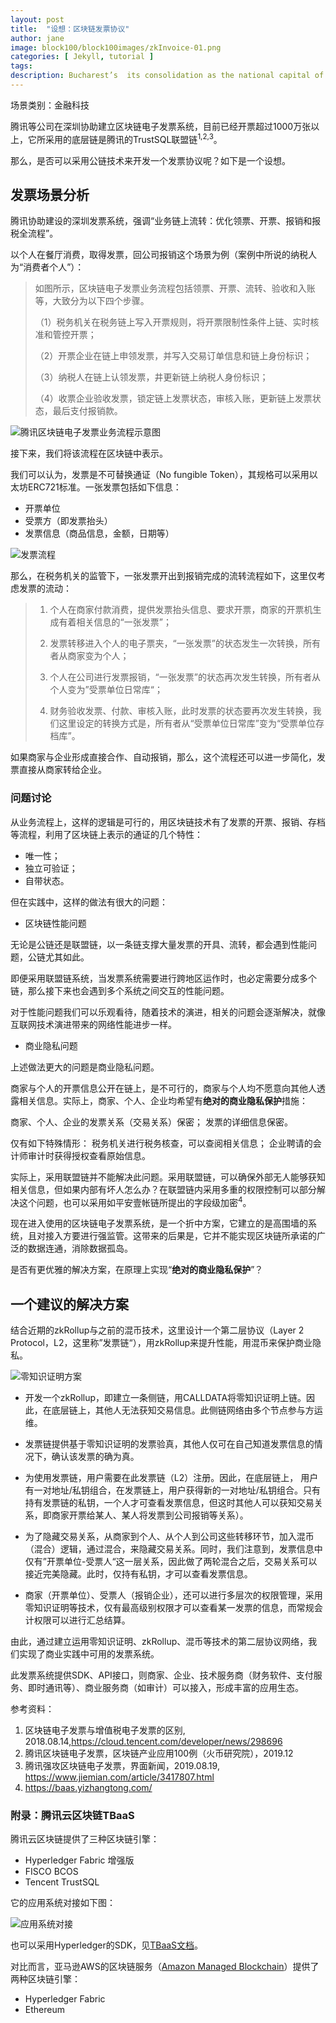 ```yaml
---
layout: post
title:  "设想：区块链发票协议"
author: jane
image: block100/block100images/zkInvoice-01.png
categories: [ Jekyll, tutorial ]
tags: 
description: Bucharest’s  its consolidation as the national capital of Romania late in the 19th century. First mentioned as the “Citadel of București” in 1459, it became the residence of the famous Wallachian prince Vlad III the Impaler. # Add post description (optional)
---
```

场景类别：金融科技

腾讯等公司在深圳协助建立区块链电子发票系统，目前已经开票超过1000万张以上，它所采用的底层链是腾讯的TrustSQL联盟链<sup>1,2,3</sup>。

那么，是否可以采用公链技术来开发一个发票协议呢？如下是一个设想。

## 发票场景分析

腾讯协助建设的深圳发票系统，强调“业务链上流转：优化领票、开票、报销和报税全流程”。

以个人在餐厅消费，取得发票，回公司报销这个场景为例（案例中所说的纳税人为“消费者个人”）：

> 如图所示，区块链电子发票业务流程包括领票、开票、流转、验收和入账等，大致分为以下四个步骤。
> 
> （1）税务机关在税务链上写入开票规则，将开票限制性条件上链、实时核准和管控开票；
> 
> （2）开票企业在链上申领发票，并写入交易订单信息和链上身份标识；
> 
> （3）纳税人在链上认领发票，井更新链上纳税人身份标识；
> 
> （4）收票企业验收发票，锁定链上发票状态，审核入账，更新链上发票状态，最后支付报销款。

![腾讯区块链电子发票业务流程示意图](/block100/block100images/tencent-fapiao.png)

接下来，我们将该流程在区块链中表示。

我们可以认为，发票是不可替换通证（No fungible Token），其规格可以采用以太坊ERC721标准。一张发票包括如下信息：

- 开票单位
- 受票方（即发票抬头）
- 发票信息（商品信息，金额，日期等）

![发票流程](/block100/block100images/zkInvoice-01.png)

那么，在税务机关的监管下，一张发票开出到报销完成的流转流程如下，这里仅考虑发票的流动：

> 1. 个人在商家付款消费，提供发票抬头信息、要求开票，商家的开票机生成有着相关信息的“一张发票”；
> 
> 2. 发票转移进入个人的电子票夹，“一张发票”的状态发生一次转换，所有者从商家变为个人；
> 
> 3. 个人在公司进行发票报销，“一张发票”的状态再次发生转换，所有者从个人变为”受票单位日常库“；
> 
> 4. 财务验收发票、付款、审核入账，此时发票的状态要再次发生转换，我们这里设定的转换方式是，所有者从“受票单位日常库”变为“受票单位存档库”。

如果商家与企业形成直接合作、自动报销，那么，这个流程还可以进一步简化，发票直接从商家转给企业。

### 问题讨论

从业务流程上，这样的逻辑是可行的，用区块链技术有了发票的开票、报销、存档等流程，利用了区块链上表示的通证的几个特性：

- 唯一性；
- 独立可验证；
- 自带状态。

但在实践中，这样的做法有很大的问题：

- 区块链性能问题

无论是公链还是联盟链，以一条链支撑大量发票的开具、流转，都会遇到性能问题，公链尤其如此。

即便采用联盟链系统，当发票系统需要进行跨地区运作时，也必定需要分成多个链，那么接下来也会遇到多个系统之间交互的性能问题。

对于性能问题我们可以乐观看待，随着技术的演进，相关的问题会逐渐解决，就像互联网技术演进带来的网络性能进步一样。

- 商业隐私问题

上述做法更大的问题是商业隐私问题。

商家与个人的开票信息公开在链上，是不可行的，商家与个人均不愿意向其他人透露相关信息。实际上，商家、个人、企业均希望有**绝对的商业隐私保护**措施：

商家、个人、企业的发票关系（交易关系）保密；
发票的详细信息保密。

仅有如下特殊情形：
税务机关进行税务核查，可以查阅相关信息；
企业聘请的会计师审计时获得授权查看原始信息。

实际上，采用联盟链并不能解决此问题。采用联盟链，可以确保外部无人能够获知相关信息，但如果内部有坏人怎么办？在联盟链内采用多重的权限控制可以部分解决这个问题，也可以采用如平安壹帐链所提出的字段级加密<sup>4</sup>。

现在进入使用的区块链电子发票系统，是一个折中方案，它建立的是高围墙的系统，且对接入方要进行强监管。这带来的后果是，它并不能实现区块链所承诺的广泛的数据连通，消除数据孤岛。

是否有更优雅的解决方案，在原理上实现“**绝对的商业隐私保护**”？

## 一个建议的解决方案

结合近期的zkRollup与之前的混币技术，这里设计一个第二层协议（Layer 2 Protocol，L2，这里称”发票链“），用zkRollup来提升性能，用混币来保护商业隐私。

![零知识证明方案](/block100/block100images/zkInvoice-02.png)

- 开发一个zkRollup，即建立一条侧链，用CALLDATA将零知识证明上链。因此，在底层链上，其他人无法获知交易信息。此侧链网络由多个节点参与方运维。

- 发票链提供基于零知识证明的发票验真，其他人仅可在自己知道发票信息的情况下，确认该发票的确为真。

- 为使用发票链，用户需要在此发票链（L2）注册。因此，在底层链上， 用户有一对地址/私钥组合，在发票链上，用户获得新的一对地址/私钥组合。只有持有发票链的私钥，一个人才可查看发票信息，但这时其他人可以获知交易关系，即商家开票给某人、某人将发票到公司报销等关系）。

- 为了隐藏交易关系，从商家到个人、从个人到公司这些转移环节，加入混币（混合）逻辑，通过混合，来隐藏交易关系。同时，我们注意到，发票信息中仅有”开票单位-受票人“这一层关系，因此做了两轮混合之后，交易关系可以接近完美隐藏。此时，仅持有私钥，才可以查看发票信息。

- 商家（开票单位）、受票人（报销企业），还可以进行多层次的权限管理，采用零知识证明等技术，仅有最高级别权限才可以查看某一发票的信息，而常规会计权限可以进行汇总结算。

由此，通过建立运用零知识证明、zkRollup、混币等技术的第二层协议网络，我们实现了商业实践中可用的发票系统。

此发票系统提供SDK、API接口，则商家、企业、技术服务商（财务软件、支付服务、即时通讯等）、商业服务商（如审计）可以接入，形成丰富的应用生态。

参考资料：
1. 区块链电子发票与增值税电子发票的区别, 2018.08.14,https://cloud.tencent.com/developer/news/298696
2. 腾讯区块链电子发票，区块链产业应用100例（火币研究院），2019.12 
3. 腾讯强攻区块链电子发票，界面新闻，2019.08.19, https://www.jiemian.com/article/3417807.html 
4. https://baas.yizhangtong.com/


### 附录：腾讯云区块链TBaaS

腾讯云区块链提供了三种区块链引擎：

- Hyperledger Fabric 增强版
- FISCO BCOS
- Tencent TrustSQL

它的应用系统对接如下图：

![应用系统对接](/block100/block100images/Tencent-TBaas.png)

也可以采用Hyperledger的SDK，见[TBaaS文档](https://cloud.tencent.com/document/product/663/30536)。

 对比而言，亚马逊AWS的区块链服务（[Amazon Managed Blockchain](https://aws.amazon.com/cn/managed-blockchain/)）提供了两种区块链引擎：
 
 - Hyperledger Fabric
 - Ethereum
 